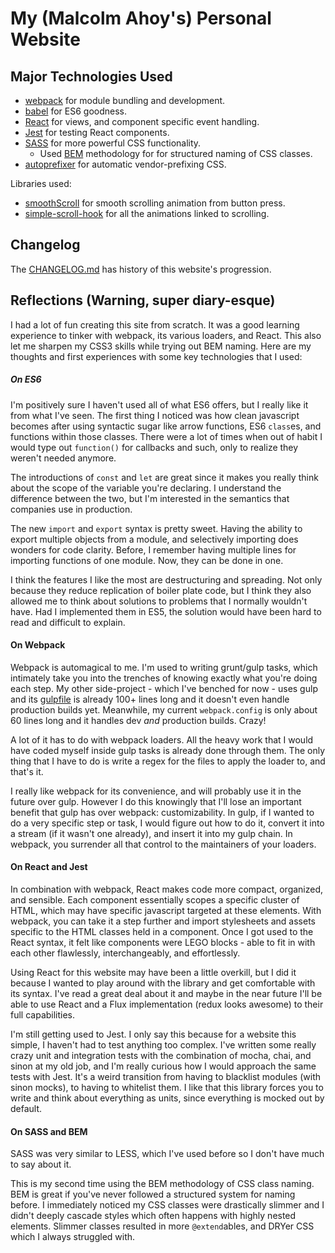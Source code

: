 # My (Malcolm Ahoy's) Personal Website

## Major Technologies Used
+ [webpack][webpack] for module bundling and development.
+ [babel][babel] for ES6 goodness.
+ [React][React] for views, and component specific event handling.
+ [Jest][Jest] for testing React components.
+ [SASS][SASS] for more powerful CSS functionality.
  + Used [BEM][BEM] methodology for for structured naming of CSS classes.
+ [autoprefixer][autoprefixer] for automatic vendor-prefixing CSS.

Libraries used:
+ [smoothScroll][smoothScroll] for smooth scrolling animation from button press.
+ [simple-scroll-hook][s-s-h] for all the animations linked to scrolling.

[webpack]: https://webpack.github.io/
[babel]: https://babeljs.io/
[React]: https://facebook.github.io/react/
[Jest]: https://facebook.github.io/jest/
[SASS]: http://sass-lang.com/
[BEM]: https://en.bem.info/method/
[autoprefixer]: https://github.com/postcss/autoprefixer
[smoothScroll]: https://github.com/alicelieutier/smoothScroll/
[s-s-h]: https://github.com/ahoym/simple-scroll-hook


## Changelog
The [CHANGELOG.md][CHANGELOG] has history of this website's progression.

[CHANGELOG]: https://github.com/ahoym/ahoym.github.io/blob/master/CHANGELOG.md


## Reflections (Warning, super diary-esque)
I had a lot of fun creating this site from scratch. It was a good learning experience to tinker with webpack, its various loaders, and React. This also let me sharpen my CSS3 skills while trying out BEM naming. Here are my thoughts and first experiences with some key technologies that I used:


##### On ES6
I'm positively sure I haven't used all of what ES6 offers, but I really like it from what I've seen. The first thing I noticed was how clean javascript becomes after using syntactic sugar like arrow functions, ES6 `class`es, and functions within those classes. There were a lot of times when out of habit I would type out `function()` for callbacks and such, only to realize they weren't needed anymore.

The introductions of `const` and `let` are great since it makes you really think about the scope of the variable you're declaring. I understand the difference between the two, but I'm interested in the semantics that companies use in production.

The new `import` and `export` syntax is pretty sweet. Having the ability to export multiple objects from a module, and selectively importing does wonders for code clarity. Before, I remember having multiple lines for importing functions of one module. Now, they can be done in one.

I think the features I like the most are destructuring and spreading. Not only because they reduce replication of boiler plate code, but I think they also allowed me to think about solutions to problems that I normally wouldn't have. Had I implemented them in ES5, the solution would have been hard to read and difficult to explain.


#### On Webpack
Webpack is automagical to me. I'm used to writing grunt/gulp tasks, which intimately take you into the trenches of knowing exactly what you're doing each step. My other side-project - which I've benched for now - uses gulp and its [gulpfile][gulpfile] is already 100+ lines long and it doesn't even handle production builds yet. Meanwhile, my current `webpack.config` is only about 60 lines long and it handles dev *and* production builds. Crazy!

A lot of it has to do with webpack loaders. All the heavy work that I would have coded myself inside gulp tasks is already done through them. The only thing that I have to do is write a regex for the files to apply the loader to, and that's it.

I really like webpack for its convenience, and will probably use it in the future over gulp. However I do this knowingly that I'll lose an important benefit that gulp has over webpack: customizability. In gulp, if I wanted to do a very specific step or task, I would figure out how to do it, convert it into a stream (if it wasn't one already), and insert it into my gulp chain. In webpack, you surrender all that control to the maintainers of your loaders.

[gulpfile]: https://github.com/ahoym/ahoymal/blob/9e11a9c8d635c5aa17b0ffa621aeee28edebf0ce/gulpfile.js


#### On React and Jest
In combination with webpack, React makes code more compact, organized, and sensible. Each component essentially scopes a specific cluster of HTML, which may have specific javascript targeted at these elements. With webpack, you can take it a step further and import stylesheets and assets specific to the HTML classes held in a component. Once I got used to the React syntax, it felt like components were LEGO blocks - able to fit in with each other flawlessly, interchangeably, and effortlessly.

Using React for this website may have been a little overkill, but I did it because I wanted to play around with the library and get comfortable with its syntax. I've read a great deal about it and maybe in the near future I'll be able to use React and a Flux implementation (redux looks awesome) to their full capabilities.

I'm still getting used to Jest. I only say this because for a website this simple, I haven't had to test anything too complex. I've written some really crazy unit and integration tests with the combination of mocha, chai, and sinon at my old job, and I'm really curious how I would approach the same tests with Jest. It's a weird transition from having to blacklist modules (with sinon mocks), to having to whitelist them. I like that this library forces you to write and think about everything as units, since everything is mocked out by default.


#### On SASS and BEM
SASS was very similar to LESS, which I've used before so I don't have much to say about it.

This is my second time using the BEM methodology of CSS class naming. BEM is great if you've never followed a structured system for naming before. I immediately noticed my CSS classes were drastically slimmer and I didn't deeply cascade styles which often happens with highly nested elements. Slimmer classes resulted in more `@extend`ables, and DRYer CSS which I always struggled with.
